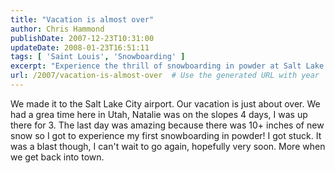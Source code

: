 ```yaml
---
title: "Vacation is almost over"
author: Chris Hammond
publishDate: 2007-12-23T10:31:00
updateDate: 2008-01-23T16:51:11
tags: [ 'Saint Louis', 'Snowboarding' ]
excerpt: "Experience the thrill of snowboarding in powder at Salt Lake City's slopes. Follow our adventure and get ready for your next winter getaway!"
url: /2007/vacation-is-almost-over  # Use the generated URL with year
---
```

We made it to the Salt Lake City airport. Our vacation is just about over. We had a grea time here in Utah, Natalie was on the slopes 4 days, I was up there for 3. The last day was amazing because there was 10+ inches of new snow so I got to experience my first snowboarding in powder! I got stuck. It was a blast though, I can't wait to go again, hopefully very soon. More when we get back into town.


